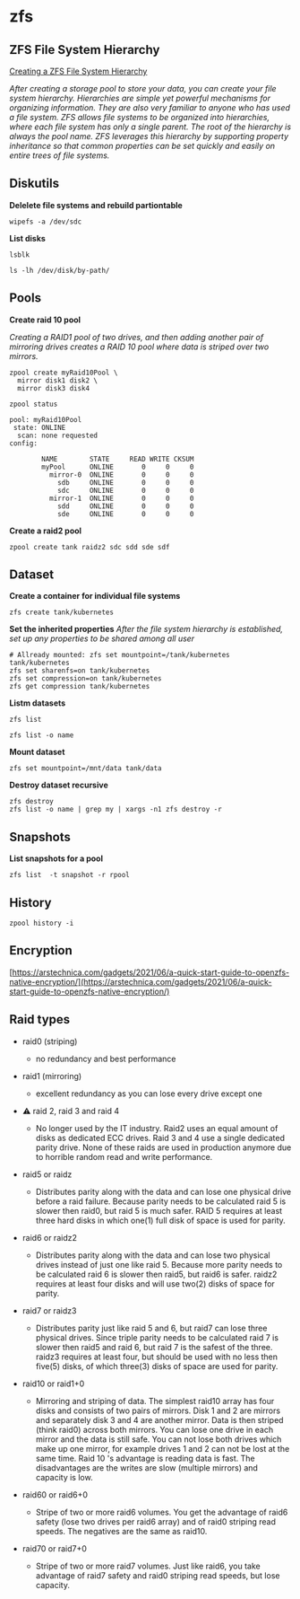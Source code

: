 # zfs
## ZFS File System Hierarchy
[Creating a ZFS File System Hierarchy](https://docs.oracle.com/cd/E23823_01/html/819-5461/gaypa.html)

*After creating a storage pool to store your data, you can create your file system hierarchy. Hierarchies are simple yet powerful mechanisms for organizing information. They are also very familiar to anyone who has used a file system. ZFS allows file systems to be organized into hierarchies, where each file system has only a single parent. The root of the hierarchy is always the pool name. ZFS leverages this hierarchy by supporting property inheritance so that common properties can be set quickly and easily on entire trees of file systems.*

## Diskutils
__Delelete file systems and rebuild partiontable__
```
wipefs -a /dev/sdc
```

__List disks__
```
lsblk

ls -lh /dev/disk/by-path/
```

## Pools

__Create raid 10 pool__

*Creating a RAID1 pool of two drives, and then adding another pair of mirroring drives creates a RAID 10 pool where data is striped over two mirrors.*

```
zpool create myRaid10Pool \
  mirror disk1 disk2 \
  mirror disk3 disk4

zpool status 

pool: myRaid10Pool
 state: ONLINE
  scan: none requested
config:

        NAME        STATE     READ WRITE CKSUM
        myPool      ONLINE       0     0     0
          mirror-0  ONLINE       0     0     0
            sdb     ONLINE       0     0     0
            sdc     ONLINE       0     0     0
          mirror-1  ONLINE       0     0     0
            sdd     ONLINE       0     0     0
            sde     ONLINE       0     0     0

```

__Create a raid2 pool__
```
zpool create tank raidz2 sdc sdd sde sdf
```

## Dataset
__Create a container for individual file systems__
```
zfs create tank/kubernetes
```

__Set the inherited properties__
_After the file system hierarchy is established, set up any properties to be shared among all user_

```
# Allready mounted: zfs set mountpoint=/tank/kubernetes tank/kubernetes
zfs set sharenfs=on tank/kubernetes
zfs set compression=on tank/kubernetes
zfs get compression tank/kubernetes
```

__Listm datasets__
```
zfs list

zfs list -o name
```

__Mount dataset__
```
zfs set mountpoint=/mnt/data tank/data
```

__Destroy dataset recursive__
```
zfs destroy
zfs list -o name | grep my | xargs -n1 zfs destroy -r
```

## Snapshots
__List snapshots for a pool__
```
zfs list  -t snapshot -r rpool
```

## History
```
zpool history -i
```

## Encryption
[https://arstechnica.com/gadgets/2021/06/a-quick-start-guide-to-openzfs-native-encryption/](https://arstechnica.com/gadgets/2021/06/a-quick-start-guide-to-openzfs-native-encryption/)

## Raid types
* raid0 (striping)
    - no redundancy and best performance

* raid1 (mirroring)
    - excellent redundancy as you can lose every drive except one

* :warning: raid 2, raid 3 and raid 4
    - No longer used by the IT industry. Raid2 uses an equal amount of disks as dedicated
    ECC drives. Raid 3 and 4 use a single dedicated parity drive. None of these raids are
    used in production anymore due to horrible random read and write performance.

* raid5 or raidz
    - Distributes parity along with the data and can lose one physical drive before a
    raid failure. Because parity needs to be calculated raid 5 is slower then raid0,
    but raid 5 is much safer. RAID 5 requires at least three hard disks in which one(1)
    full disk of space is used for parity.

* raid6 or raidz2
    - Distributes parity along with the data and can lose two physical drives instead of
    just one like raid 5. Because more parity needs to be calculated raid 6 is slower then
    raid5, but raid6 is safer. raidz2 requires at least four disks and will use two(2) disks of space for parity.

* raid7 or raidz3
    - Distributes parity just like raid 5 and 6, but raid7 can lose three physical drives.
    Since triple parity needs to be calculated raid 7 is slower then raid5 and raid 6,
    but raid 7 is the safest of the three. raidz3 requires at least four,
    but should be used with no less then five(5) disks, of which three(3) disks of space
    are used for parity.

* raid10 or raid1+0 
    - Mirroring and striping of data. The simplest raid10 array has four disks and consists
    of two pairs of mirrors. Disk 1 and 2 are mirrors and separately disk 3 and 4 are 
    another mirror. Data is then striped (think raid0) across both mirrors.
    You can lose one drive in each mirror and the data is still safe.
    You can not lose both drives which make up one mirror,
    for example drives 1 and 2 can not be lost at the same time.
    Raid 10 's advantage is reading data is fast.
    The disadvantages are the writes are slow (multiple mirrors) and capacity is low.

* raid60 or raid6+0
    - Stripe of two or more raid6 volumes. You get the advantage of raid6 safety (lose two drives per raid6 array) and
    of raid0 striping read speeds. The negatives are the same as raid10.

* raid70 or raid7+0
    - Stripe of two or more raid7 volumes. Just like raid6, you take advantage of
    raid7 safety and raid0 striping read speeds, but lose capacity.
